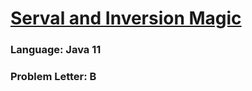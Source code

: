 # [Serval and Inversion Magic](https://codeforces.com/contest/1789/problem/B)

### Language: Java 11

### Problem Letter: B
